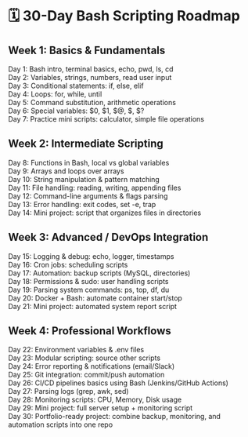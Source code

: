 # 🗓️ 30-Day Bash Scripting Roadmap
## Week 1: Basics & Fundamentals

Day 1: Bash intro, terminal basics, echo, pwd, ls, cd   
Day 2: Variables, strings, numbers, read user input   
Day 3: Conditional statements: if, else, elif   
Day 4: Loops: for, while, until   
Day 5: Command substitution, arithmetic operations  
Day 6: Special variables: $0, $1, $@, $, $?  
Day 7: Practice mini scripts: calculator, simple file operations
## Week 2: Intermediate Scripting

Day 8: Functions in Bash, local vs global variables  
Day 9: Arrays and loops over arrays   
Day 10: String manipulation & pattern matching  
Day 11: File handling: reading, writing, appending files  
Day 12: Command-line arguments & flags parsing  
Day 13: Error handling: exit codes, set -e, trap  
Day 14: Mini project: script that organizes files in directories  

## Week 3: Advanced / DevOps Integration

Day 15: Logging & debug: echo, logger, timestamps  
Day 16: Cron jobs: scheduling scripts  
Day 17: Automation: backup scripts (MySQL, directories)  
Day 18: Permissions & sudo: user handling scripts  
Day 19: Parsing system commands: ps, top, df, du  
Day 20: Docker + Bash: automate container start/stop  
Day 21: Mini project: automated system report script

## Week 4: Professional Workflows

Day 22: Environment variables & .env files  
Day 23: Modular scripting: source other scripts  
Day 24: Error reporting & notifications (email/Slack)  
Day 25: Git integration: commit/push automation  
Day 26: CI/CD pipelines basics using Bash (Jenkins/GitHub Actions)  
Day 27: Parsing logs (grep, awk, sed)  
Day 28: Monitoring scripts: CPU, Memory, Disk usage  
Day 29: Mini project: full server setup + monitoring script  
Day 30: Portfolio-ready project: combine backup, monitoring, and automation scripts into one repo